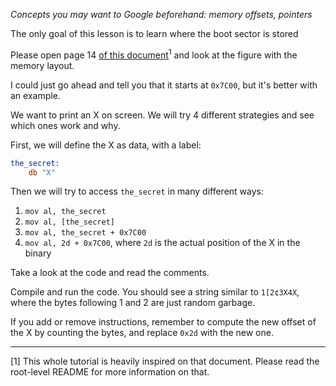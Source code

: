 *Concepts you may want to Google beforehand: memory offsets, pointers*

The only goal of this lesson is to learn where the boot sector is stored

Please open page 14 [of this document](
http://www.cs.bham.ac.uk/~exr/lectures/opsys/10_11/lectures/os-dev.pdf)<sup>1</sup>
and look at the figure with the memory layout.

I could just go ahead and tell you that it starts at `0x7C00`, but it's
better with an example.

We want to print an X on screen. We will try 4 different strategies
and see which ones work and why.

First, we will define the X as data, with a label:
```nasm
the_secret:
    db "X"
```

Then we will try to access `the_secret` in many different ways:

1. `mov al, the_secret`
2. `mov al, [the_secret]`
3. `mov al, the_secret + 0x7C00`
4. `mov al, 2d + 0x7C00`, where `2d` is the actual position of the X in the binary

Take a look at the code and read the comments.

Compile and run the code. You should see a string similar to `1[2¢3X4X`, where
the bytes following 1 and 2 are just random garbage.

If you add or remove instructions, remember to compute the new offset of the X
by counting the bytes, and replace `0x2d` with the new one.


-----

[1] This whole tutorial is heavily inspired on that document. Please read the
root-level README for more information on that.
